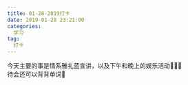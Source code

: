 ```yaml
---
title: 01-28-2019打卡
date: 2019-01-28 23:21:00
categories:
  学习
tag: 
  打卡
---
```


今天主要的事是情系雅礼蓝宣讲，以及下午和晚上的娱乐活动🤣🤣🤣  
待会还可以背背单词🤔